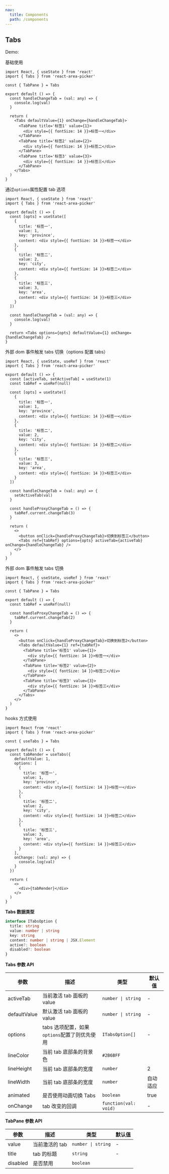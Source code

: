 ```yaml
---
nav:
  title: Components
  path: /components
---
```


## Tabs

Demo:

基础使用

```tsx
import React, { useState } from 'react'
import { Tabs } from 'react-area-picker'

const { TabPane } = Tabs

export default () => {
  const handleChangeTab = (val: any) => {
    console.log(val)
  }

  return (
    <Tabs defaultValue={1} onChange={handleChangeTab}>
      <TabPane title='标签1' value={1}>
        <div style={{ fontSize: 14 }}>标签一</div>
      </TabPane>
      <TabPane title='标签2' value={2}>
        <div style={{ fontSize: 14 }}>标签二</div>
      </TabPane>
      <TabPane title='标签3' value={3}>
        <div style={{ fontSize: 14 }}>标签三</div>
      </TabPane>
    </Tabs>
  )
}
```

通过`options`属性配置 tab 选项

```tsx
import React, { useState } from 'react'
import { Tabs } from 'react-area-picker'

export default () => {
  const [opts] = useState([
    {
      title: '标签一',
      value: 1,
      key: 'province',
      content: <div style={{ fontSize: 14 }}>标签一</div>
    },
    {
      title: '标签二',
      value: 2,
      key: 'city',
      content: <div style={{ fontSize: 14 }}>标签二</div>
    },
    {
      title: '标签三',
      value: 3,
      key: 'area',
      content: <div style={{ fontSize: 14 }}>标签三</div>
    }
  ])

  const handleChangeTab = (val: any) => {
    console.log(val)
  }

  return <Tabs options={opts} defaultValue={1} onChange={handleChangeTab} />
}
```

外部 dom 事件触发 tabs 切换（options 配置 tabs）

```tsx
import React, { useState, useRef } from 'react'
import { Tabs } from 'react-area-picker'

export default () => {
  const [activeTab, setActiveTab] = useState(1)
  const tabRef = useRef(null)

  const [opts] = useState([
    {
      title: '标签一',
      value: 1,
      key: 'province',
      content: <div style={{ fontSize: 14 }}>标签一</div>
    },
    {
      title: '标签二',
      value: 2,
      key: 'city',
      content: <div style={{ fontSize: 14 }}>标签二</div>
    },
    {
      title: '标签三',
      value: 3,
      key: 'area',
      content: <div style={{ fontSize: 14 }}>标签三</div>
    }
  ])

  const handleChangeTab = (val: any) => {
    setActiveTab(val)
  }

  const handleProxyChangeTab = () => {
    tabRef.current.changeTab(3)
  }

  return (
    <>
      <button onClick={handleProxyChangeTab}>切换到标签三</button>
      <Tabs ref={tabRef} options={opts} activeTab={activeTab} onChange={handleChangeTab} />
    </>
  )
}
```

外部 dom 事件触发 tabs 切换

```tsx
import React, { useState, useRef } from 'react'
import { Tabs } from 'react-area-picker'

const { TabPane } = Tabs

export default () => {
  const tabRef = useRef(null)

  const handleProxyChangeTab = () => {
    tabRef.current.changeTab(2)
  }

  return (
    <>
      <button onClick={handleProxyChangeTab}>切换到标签2</button>
      <Tabs defaultValue={1} ref={tabRef}>
        <TabPane title='标签1' value={1}>
          <div style={{ fontSize: 14 }}>标签一</div>
        </TabPane>
        <TabPane title='标签2' value={2}>
          <div style={{ fontSize: 14 }}>标签二</div>
        </TabPane>
        <TabPane title='标签3' value={3}>
          <div style={{ fontSize: 14 }}>标签三</div>
        </TabPane>
      </Tabs>
    </>
  )
}
```

hooks 方式使用

```tsx
import React from 'react'
import { Tabs } from 'react-area-picker'

const { useTabs } = Tabs

export default () => {
  const tabRender = useTabs({
    defaultValue: 1,
    options: [
      {
        title: '标签一',
        value: 1,
        key: 'province',
        content: <div style={{ fontSize: 14 }}>标签一</div>
      },
      {
        title: '标签二',
        value: 2,
        key: 'city',
        content: <div style={{ fontSize: 14 }}>标签二</div>
      },
      {
        title: '标签三',
        value: 3,
        key: 'area',
        content: <div style={{ fontSize: 14 }}>标签三</div>
      }
    ],
    onChange: (val: any) => {
      console.log(val)
    }
  })

  return (
    <>
      <div>{tabRender}</div>
    </>
  )
}
```

**Tabs 数据类型**

```ts
interface ITabsOption {
  title: string
  value: number | string
  key: string
  content: number | string | JSX.Element
  active?: boolean
  disabled?: boolean
}
```

**Tabs 参数 API**

| 参数         | 描述                                         | 类型                  | 默认值   |
| ------------ | -------------------------------------------- | --------------------- | -------- |
| activeTab    | 当前激活 tab 面板的 value                    | `number \| string`    | -        |
| defaultValue | 默认激活 tab 面板的 value                    | `number \| string`    | -        |
| options      | tabs 选项配置，如果`options`配置了则优先使用 | `ITabsOption[]`       | -        |
| lineColor    | 当前 tab 底部条的背景色                      | `#2B6BFF`             |
| lineHeight   | 当前 tab 底部条的宽度                        | `number`              | 2        |
| lineWidth    | 当前 tab 底部条的宽度                        | `number`              | 自动适应 |
| animated     | 是否使用动画切换 Tabs                        | `boolean`             | true     |
| onChange     | tab 改变的回调                               | `function(val: void)` | -        |

**TabPane 参数 API**

| 参数     | 描述           | 类型               | 默认值 |
| -------- | -------------- | ------------------ | ------ |
| value    | 当前激活的 tab | `number \| string` | -      |
| title    | tab 的标题     | `string`           | -      |
| disabled | 是否禁用       | `boolean`          |
